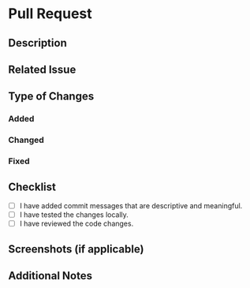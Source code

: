 # Pull Request

## Description
<!-- Please provide a brief description of the changes made in this pull request. -->

## Related Issue
<!-- If this pull request is related to any issue, please mention it here. For example, Closes #1 will tag the issue with this PR-->

## Type of Changes
<!-- Please add a description for each change made -->

### Added
<!-- Please describe the additions made in this pull request. -->

### Changed
<!-- Please describe the changes made in this pull request. -->

### Fixed
<!-- Please describe the fixes made in this pull request. -->

## Checklist
<!-- Please check all the boxes below by replacing the space with an x. -->
- [ ] I have added commit messages that are descriptive and meaningful.
- [ ] I have tested the changes locally.
- [ ] I have reviewed the code changes.

## Screenshots (if applicable)
<!-- If the changes include any visual updates, please provide screenshots here. -->

## Additional Notes
<!-- Add any additional notes or context about the pull request here. -->
